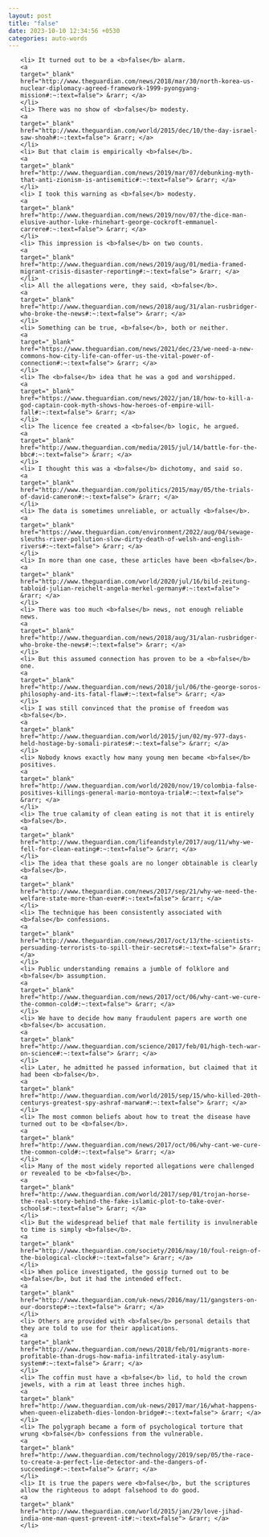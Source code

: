 ```yaml
---
layout: post
title: "false"
date: 2023-10-10 12:34:56 +0530
categories: auto-words
---
```

<ol>

    <li> It turned out to be a <b>false</b> alarm.
    <a 
    target="_blank" 
    href="http://www.theguardian.com/news/2018/mar/30/north-korea-us-nuclear-diplomacy-agreed-framework-1999-pyongyang-mission#:~:text=false"> &rarr; </a>
    </li>
    <li> There was no show of <b>false</b> modesty.
    <a 
    target="_blank" 
    href="http://www.theguardian.com/world/2015/dec/10/the-day-israel-saw-shoah#:~:text=false"> &rarr; </a>
    </li>
    <li> But that claim is empirically <b>false</b>.
    <a 
    target="_blank" 
    href="http://www.theguardian.com/news/2019/mar/07/debunking-myth-that-anti-zionism-is-antisemitic#:~:text=false"> &rarr; </a>
    </li>
    <li> I took this warning as <b>false</b> modesty.
    <a 
    target="_blank" 
    href="http://www.theguardian.com/news/2019/nov/07/the-dice-man-elusive-author-luke-rhinehart-george-cockroft-emmanuel-carrere#:~:text=false"> &rarr; </a>
    </li>
    <li> This impression is <b>false</b> on two counts.
    <a 
    target="_blank" 
    href="http://www.theguardian.com/news/2019/aug/01/media-framed-migrant-crisis-disaster-reporting#:~:text=false"> &rarr; </a>
    </li>
    <li> All the allegations were, they said, <b>false</b>.
    <a 
    target="_blank" 
    href="http://www.theguardian.com/news/2018/aug/31/alan-rusbridger-who-broke-the-news#:~:text=false"> &rarr; </a>
    </li>
    <li> Something can be true, <b>false</b>, both or neither.
    <a 
    target="_blank" 
    href="https://www.theguardian.com/news/2021/dec/23/we-need-a-new-commons-how-city-life-can-offer-us-the-vital-power-of-connection#:~:text=false"> &rarr; </a>
    </li>
    <li> The <b>false</b> idea that he was a god and worshipped.
    <a 
    target="_blank" 
    href="https://www.theguardian.com/news/2022/jan/18/how-to-kill-a-god-captain-cook-myth-shows-how-heroes-of-empire-will-fall#:~:text=false"> &rarr; </a>
    </li>
    <li> The licence fee created a <b>false</b> logic, he argued.
    <a 
    target="_blank" 
    href="http://www.theguardian.com/media/2015/jul/14/battle-for-the-bbc#:~:text=false"> &rarr; </a>
    </li>
    <li> I thought this was a <b>false</b> dichotomy, and said so.
    <a 
    target="_blank" 
    href="http://www.theguardian.com/politics/2015/may/05/the-trials-of-david-cameron#:~:text=false"> &rarr; </a>
    </li>
    <li> The data is sometimes unreliable, or actually <b>false</b>.
    <a 
    target="_blank" 
    href="https://www.theguardian.com/environment/2022/aug/04/sewage-sleuths-river-pollution-slow-dirty-death-of-welsh-and-english-rivers#:~:text=false"> &rarr; </a>
    </li>
    <li> In more than one case, these articles have been <b>false</b>.
    <a 
    target="_blank" 
    href="http://www.theguardian.com/world/2020/jul/16/bild-zeitung-tabloid-julian-reichelt-angela-merkel-germany#:~:text=false"> &rarr; </a>
    </li>
    <li> There was too much <b>false</b> news, not enough reliable news.
    <a 
    target="_blank" 
    href="http://www.theguardian.com/news/2018/aug/31/alan-rusbridger-who-broke-the-news#:~:text=false"> &rarr; </a>
    </li>
    <li> But this assumed connection has proven to be a <b>false</b> one.
    <a 
    target="_blank" 
    href="http://www.theguardian.com/news/2018/jul/06/the-george-soros-philosophy-and-its-fatal-flaw#:~:text=false"> &rarr; </a>
    </li>
    <li> I was still convinced that the promise of freedom was <b>false</b>.
    <a 
    target="_blank" 
    href="http://www.theguardian.com/world/2015/jun/02/my-977-days-held-hostage-by-somali-pirates#:~:text=false"> &rarr; </a>
    </li>
    <li> Nobody knows exactly how many young men became <b>false</b> positives.
    <a 
    target="_blank" 
    href="http://www.theguardian.com/world/2020/nov/19/colombia-false-positives-killings-general-mario-montoya-trial#:~:text=false"> &rarr; </a>
    </li>
    <li> The true calamity of clean eating is not that it is entirely <b>false</b>.
    <a 
    target="_blank" 
    href="http://www.theguardian.com/lifeandstyle/2017/aug/11/why-we-fell-for-clean-eating#:~:text=false"> &rarr; </a>
    </li>
    <li> The idea that these goals are no longer obtainable is clearly <b>false</b>.
    <a 
    target="_blank" 
    href="http://www.theguardian.com/news/2017/sep/21/why-we-need-the-welfare-state-more-than-ever#:~:text=false"> &rarr; </a>
    </li>
    <li> The technique has been consistently associated with <b>false</b> confessions.
    <a 
    target="_blank" 
    href="http://www.theguardian.com/news/2017/oct/13/the-scientists-persuading-terrorists-to-spill-their-secrets#:~:text=false"> &rarr; </a>
    </li>
    <li> Public understanding remains a jumble of folklore and <b>false</b> assumption.
    <a 
    target="_blank" 
    href="http://www.theguardian.com/news/2017/oct/06/why-cant-we-cure-the-common-cold#:~:text=false"> &rarr; </a>
    </li>
    <li> We have to decide how many fraudulent papers are worth one <b>false</b> accusation.
    <a 
    target="_blank" 
    href="http://www.theguardian.com/science/2017/feb/01/high-tech-war-on-science#:~:text=false"> &rarr; </a>
    </li>
    <li> Later, he admitted he passed information, but claimed that it had been <b>false</b>.
    <a 
    target="_blank" 
    href="http://www.theguardian.com/world/2015/sep/15/who-killed-20th-centurys-greatest-spy-ashraf-marwan#:~:text=false"> &rarr; </a>
    </li>
    <li> The most common beliefs about how to treat the disease have turned out to be <b>false</b>.
    <a 
    target="_blank" 
    href="http://www.theguardian.com/news/2017/oct/06/why-cant-we-cure-the-common-cold#:~:text=false"> &rarr; </a>
    </li>
    <li> Many of the most widely reported allegations were challenged or revealed to be <b>false</b>.
    <a 
    target="_blank" 
    href="http://www.theguardian.com/world/2017/sep/01/trojan-horse-the-real-story-behind-the-fake-islamic-plot-to-take-over-schools#:~:text=false"> &rarr; </a>
    </li>
    <li> But the widespread belief that male fertility is invulnerable to time is simply <b>false</b>.
    <a 
    target="_blank" 
    href="http://www.theguardian.com/society/2016/may/10/foul-reign-of-the-biological-clock#:~:text=false"> &rarr; </a>
    </li>
    <li> When police investigated, the gossip turned out to be <b>false</b>, but it had the intended effect.
    <a 
    target="_blank" 
    href="http://www.theguardian.com/uk-news/2016/may/11/gangsters-on-our-doorstep#:~:text=false"> &rarr; </a>
    </li>
    <li> Others are provided with <b>false</b> personal details that they are told to use for their applications.
    <a 
    target="_blank" 
    href="http://www.theguardian.com/news/2018/feb/01/migrants-more-profitable-than-drugs-how-mafia-infiltrated-italy-asylum-system#:~:text=false"> &rarr; </a>
    </li>
    <li> The coffin must have a <b>false</b> lid, to hold the crown jewels, with a rim at least three inches high.
    <a 
    target="_blank" 
    href="http://www.theguardian.com/uk-news/2017/mar/16/what-happens-when-queen-elizabeth-dies-london-bridge#:~:text=false"> &rarr; </a>
    </li>
    <li> The polygraph became a form of psychological torture that wrung <b>false</b> confessions from the vulnerable.
    <a 
    target="_blank" 
    href="http://www.theguardian.com/technology/2019/sep/05/the-race-to-create-a-perfect-lie-detector-and-the-dangers-of-succeeding#:~:text=false"> &rarr; </a>
    </li>
    <li> It is true the papers were <b>false</b>, but the scriptures allow the righteous to adopt falsehood to do good.
    <a 
    target="_blank" 
    href="http://www.theguardian.com/world/2015/jan/29/love-jihad-india-one-man-quest-prevent-it#:~:text=false"> &rarr; </a>
    </li>